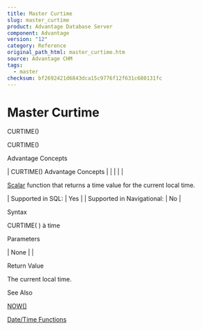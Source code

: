 ```yaml
---
title: Master Curtime
slug: master_curtime
product: Advantage Database Server
component: Advantage
version: "12"
category: Reference
original_path_html: master_curtime.htm
source: Advantage CHM
tags:
  - master
checksum: bf2692421d6843dca15c9776f12f631c680131fc
---
```


# Master Curtime

CURTIME()

CURTIME()

Advantage Concepts

| CURTIME()  Advantage Concepts |  |  |  |  |

[Scalar](master_supported_scalar_functions.md) function that returns a time value for the current local time.

| Supported in SQL: | Yes |
| Supported in Navigational: | No |

Syntax

CURTIME( ) à time

Parameters

| None |  |

Return Value

The current local time.

See Also

[NOW()](master_now.md)

[Date/Time Functions](master_date_time_functions.md)
